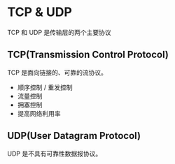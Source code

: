 # TCP & UDP

TCP 和 UDP 是传输层的两个主要协议



## TCP(Transmission Control Protocol)

TCP 是面向链接的、可靠的流协议。

- 顺序控制 / 重发控制
- 流量控制
- 拥塞控制
- 提高网络利用率



## UDP(User Datagram Protocol)

UDP 是不具有可靠性数据报协议。